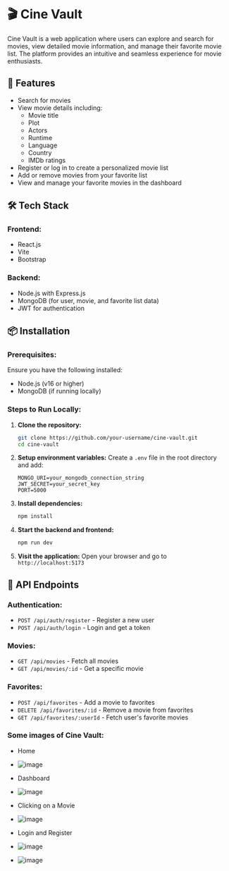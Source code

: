 # 🎬 Cine Vault

Cine Vault is a web application where users can explore and search for movies, view detailed movie information, and manage their favorite movie list. The platform provides an intuitive and seamless experience for movie enthusiasts.

## 🚀 Features

- Search for movies
- View movie details including:
  - Movie title
  - Plot
  - Actors
  - Runtime
  - Language
  - Country
  - IMDb ratings
- Register or log in to create a personalized movie list
- Add or remove movies from your favorite list
- View and manage your favorite movies in the dashboard

## 🛠️ Tech Stack

### Frontend:
- React.js
- Vite
- Bootstrap

### Backend:
- Node.js with Express.js
- MongoDB (for user, movie, and favorite list data)
- JWT for authentication

## 📦 Installation

### Prerequisites:
Ensure you have the following installed:
- Node.js (v16 or higher)
- MongoDB (if running locally)

### Steps to Run Locally:
1. **Clone the repository:**
   ```sh
   git clone https://github.com/your-username/cine-vault.git
   cd cine-vault
   ```

2. **Setup environment variables:**
   Create a `.env` file in the root directory and add:
   ```env
   MONGO_URI=your_mongodb_connection_string
   JWT_SECRET=your_secret_key
   PORT=5000
   ```

3. **Install dependencies:**
   ```sh
   npm install
   ```

4. **Start the backend and frontend:**
   ```sh
   npm run dev
   ```

5. **Visit the application:**
   Open your browser and go to `http://localhost:5173`

## 📜 API Endpoints

### Authentication:
- `POST /api/auth/register` - Register a new user
- `POST /api/auth/login` - Login and get a token

### Movies:
- `GET /api/movies` - Fetch all movies
- `GET /api/movies/:id` - Get a specific movie

### Favorites:
- `POST /api/favorites` - Add a movie to favorites
- `DELETE /api/favorites/:id` - Remove a movie from favorites
- `GET /api/favorites/:userId` - Fetch user's favorite movies

### Some images of Cine Vault:
- Home
- ![image](https://github.com/user-attachments/assets/45d279fe-f7cc-4447-b53b-3cd2ed6bc0e5)
 
- Dashboard
- ![image](https://github.com/user-attachments/assets/b2919588-3d9a-43ac-ae3e-6b8976397765)

-  Clicking on a Movie
- ![image](https://github.com/user-attachments/assets/81284ea1-b6e6-4c4c-b4c9-86b8bc4a4529)

- Login and Register
- ![image](https://github.com/user-attachments/assets/860727c4-07a4-4320-917b-696015800ce2)
- ![image](https://github.com/user-attachments/assets/fff71d42-f2ed-4b5f-99f6-f3a56817f31e)



